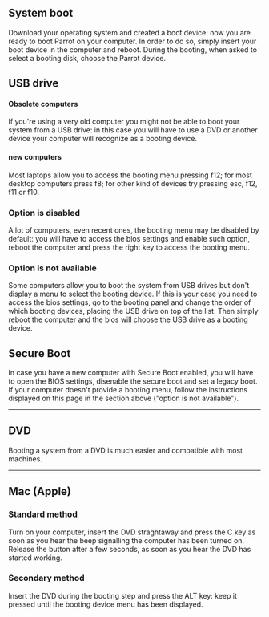  ## System boot ##


Download your operating system and created a boot device: now you are ready to boot Parrot on your computer. In order to do so, simply insert your boot device in the computer and reboot. During the booting, when asked to select a booting disk, choose the Parrot device.



## USB drive ##

#### Obsolete computers ####


If you're using a very old computer you might not be able to boot your system from a USB drive: in this case you will have to use a DVD or another device your computer will recognize as a booting device.


#### new computers ####


Most laptops allow you to access the booting menu pressing f12; for most desktop computers press f8; for other kind of devices try pressing esc, f12, f11 or f10.


### Option is disabled ###


A lot of computers, even recent ones, the booting menu may be disabled by default: you will have to access the bios settings and enable such option, reboot the computer and press the right key to access the booting menu.


### Option is not available ###


Some computers allow you to boot the system from USB drives but don't display a menu to select the booting device. If this is your case you need to access the bios settings, go to the booting panel and change the order of which booting devices, placing the USB drive on top of the list. Then simply reboot the computer and the bios will choose the USB drive as a booting device.


## Secure Boot ##


In case you have a new computer with Secure Boot enabled, you will have to open the BIOS settings, disenable the secure boot and set a legacy boot. If your computer doesn't provide a booting menu, follow the instructions displayed on this page in the section above ("option is not available").

----

## DVD ##


Booting a system from a DVD is much easier and compatible with most machines.

----

## Mac (Apple) ##

### Standard method ###


Turn on your computer, insert the DVD straghtaway and press the C key as soon as you hear the beep signalling the computer has been turned on. Release the button after a few seconds, as soon as you hear the DVD has started working.


### Secondary method ###


Insert the DVD during the booting step and press the ALT key: keep it pressed until the booting device menu has been displayed. 
